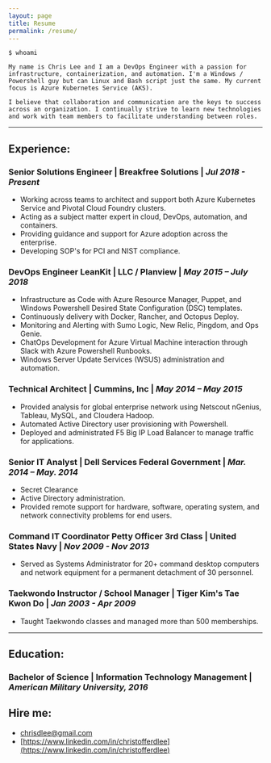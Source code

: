 ```yaml
---
layout: page
title: Resume
permalink: /resume/
---
```


```
$ whoami

My name is Chris Lee and I am a DevOps Engineer with a passion for infrastructure, containerization, and automation. I'm a Windows / Powershell guy but can Linux and Bash script just the same. My current focus is Azure Kubernetes Service (AKS).

I believe that collaboration and communication are the keys to success across an organization. I continually strive to learn new technologies and work with team members to facilitate understanding between roles.
```

---

## Experience:

### Senior Solutions Engineer | **Breakfree Solutions** | *Jul 2018 - Present*
  * Working across teams to architect and support both Azure Kubernetes Service and Pivotal Cloud Foundry clusters.
  * Acting as a subject matter expert in cloud, DevOps, automation, and containers.
  * Providing guidance and support for Azure adoption across the enterprise.
  * Developing SOP's for PCI and NIST compliance.

### DevOps Engineer LeanKit | **LLC / Planview** | *May 2015 – July 2018*
* Infrastructure as Code with Azure Resource Manager, Puppet, and Windows Powershell Desired State Configuration (DSC) templates.
* Continuously delivery with Docker, Rancher, and Octopus Deploy.
* Monitoring and Alerting with Sumo Logic, New Relic, Pingdom, and Ops Genie.
* ChatOps Development for Azure Virtual Machine interaction through Slack with Azure Powershell Runbooks.
* Windows Server Update Services (WSUS) administration and automation.

### Technical Architect | **Cummins, Inc** | *May 2014 – May 2015*
* Provided analysis for global enterprise network using Netscout nGenius, Tableau, MySQL, and Cloudera Hadoop.
* Automated Active Directory user provisioning with Powershell.
* Deployed and administrated F5 Big IP Load Balancer to manage traffic for applications.

### Senior IT Analyst | **Dell Services Federal Government** | *Mar. 2014 – May. 2014*
* Secret Clearance
* Active Directory administration.
* Provided remote support for hardware, software, operating system, and network connectivity problems for end users.

### Command IT Coordinator Petty Officer 3rd Class |  **United States Navy** | *Nov 2009 - Nov 2013*
* Served as Systems Administrator for 20+ command desktop computers and network equipment for a permanent detachment of 30 personnel. 

### Taekwondo Instructor / School Manager | **Tiger Kim's Tae Kwon Do** | *Jan 2003 - Apr 2009*
* Taught Taekwondo classes and managed more than 500 memberships. 

---

## Education:

### Bachelor of Science | **Information Technology Management** | *American Military University, 2016*

## Hire me:

* [chrisdlee@gmail.com](mailto:chrisdlee@gmail.com)
* [https://www.linkedin.com/in/christofferdlee](https://www.linkedin.com/in/christofferdlee)